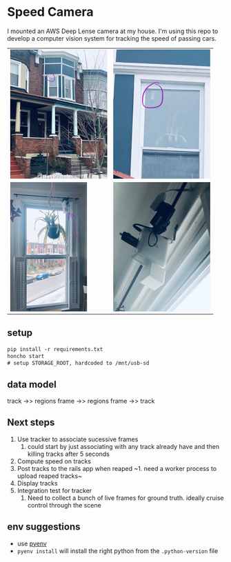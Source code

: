 # Speed Camera

I mounted an AWS Deep Lense camera at my house. I'm using this repo to develop a computer vision system for tracking the speed of passing cars.

<table>
    <tr>
        <td><img src="build-photos/outside.jpg" height="300"></td>
        <td><img src="build-photos/outside-closeup.jpg" height="300"></td>
    </tr>
    <tr>
        <td><img src="build-photos/inside.jpg" height="300"></td>
        <td><img src="build-photos/inside-closeup.jpg" height="300"></td>
    </tr>
</table>

## setup
```
pip install -r requirements.txt
honcho start
# setup STORAGE_ROOT, hardcoded to /mnt/usb-sd
```

## data model

track ->> regions
frame ->> regions
frame ->> track

## Next steps
1. Use tracker to associate sucessive frames
    1. could start by just associating with any track already have and then killing tracks after 5 seconds
2. Compute speed on tracks
3. Post tracks to the rails app when reaped
    ~1. need a worker process to upload reaped tracks~
4. Display tracks
5. Integration test for tracker
    1. Need to collect a bunch of live frames for ground truth. ideally cruise control through the scene

## env suggestions
 * use [pyenv](https://github.com/pyenv/pyenv)
 * `pyenv install` will install the right python from the `.python-version` file
